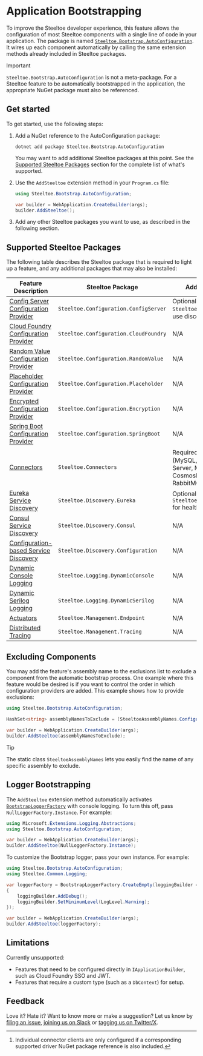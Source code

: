 # Application Bootstrapping

To improve the Steeltoe developer experience, this feature allows the configuration of most Steeltoe components with a single line of code in your application.
The package is named [`Steeltoe.Bootstrap.AutoConfiguration`](https://www.nuget.org/packages/Steeltoe.Bootstrap.AutoConfiguration).
It wires up each component automatically by calling the same extension methods already included in Steeltoe packages.

> [!IMPORTANT]
> `Steeltoe.Bootstrap.AutoConfiguration` is not a meta-package. For a Steeltoe feature to be automatically bootstrapped in the application,
> the appropriate NuGet package must also be referenced.

## Get started

To get started, use the following steps:

1. Add a NuGet reference to the AutoConfiguration package:

   ```shell
   dotnet add package Steeltoe.Bootstrap.AutoConfiguration
   ```

   You may want to add additional Steeltoe packages at this point. See the [Supported Steeltoe Packages](#supported-steeltoe-packages) section for the complete list of what's supported.

1. Use the `AddSteeltoe` extension method in your `Program.cs` file:

   ```csharp
   using Steeltoe.Bootstrap.AutoConfiguration;

   var builder = WebApplication.CreateBuilder(args);
   builder.AddSteeltoe();
   ```

1. Add any other Steeltoe packages you want to use, as described in the following section.

## Supported Steeltoe Packages

The following table describes the Steeltoe package that is required to light up a feature, and any additional packages that may also be installed:

| Feature Description | Steeltoe Package | Additional Packages |
| --- | --- | --- |
| [Config Server Configuration Provider](../configuration/config-server-provider.md) | `Steeltoe.Configuration.ConfigServer` | Optional: `Steeltoe.Discovery.Eureka` to use discovery-first |
| [Cloud Foundry Configuration Provider](../configuration/cloud-foundry-provider.md) |`Steeltoe.Configuration.CloudFoundry` |  N/A |
| [Random Value Configuration Provider](../configuration/random-value-provider.md) |`Steeltoe.Configuration.RandomValue` |  N/A |
| [Placeholder Configuration Provider](../configuration/placeholder-provider.md) |`Steeltoe.Configuration.Placeholder` |  N/A |
| [Encrypted Configuration Provider](../configuration/decryption-provider.md) | `Steeltoe.Configuration.Encryption` | N/A |
| [Spring Boot Configuration Provider](../configuration/spring-boot-provider.md) | `Steeltoe.Configuration.SpringBoot` | N/A |
| [Connectors](../connectors/index.md) |`Steeltoe.Connectors` |  Required: Supported driver[^1] (MySQL, PostgreSQL, SQL Server, MongoDB, CosmosDB, Redis/Valkey, RabbitMQ) |
| [Eureka Service Discovery](../discovery/netflix-eureka.md) |`Steeltoe.Discovery.Eureka` | Optional: `Steeltoe.Management.Endpoint` for health checks |
| [Consul Service Discovery](../discovery/hashicorp-consul.md) |`Steeltoe.Discovery.Consul` | N/A |
| [Configuration-based Service Discovery](../discovery/configuration-based.md) |`Steeltoe.Discovery.Configuration` | N/A |
| [Dynamic Console Logging](../logging/dynamic-console-logging.md) | `Steeltoe.Logging.DynamicConsole` | N/A |
| [Dynamic Serilog Logging](../logging/dynamic-serilog-logging.md) | `Steeltoe.Logging.DynamicSerilog` | N/A |
| [Actuators](../management/index.md) | `Steeltoe.Management.Endpoint` | N/A |
| [Distributed Tracing](../tracing/index.md) | `Steeltoe.Management.Tracing` | N/A |

[^1]: Individual connector clients are only configured if a corresponding supported driver NuGet package reference is also included.

## Excluding Components

You may add the feature's assembly name to the exclusions list to exclude a component from the automatic bootstrap process.
One example where this feature would be desired is if you want to control the order in which configuration providers are added.
This example shows how to provide exclusions:

```csharp
using Steeltoe.Bootstrap.AutoConfiguration;

HashSet<string> assemblyNamesToExclude = [SteeltoeAssemblyNames.ConfigurationConfigServer];

var builder = WebApplication.CreateBuilder(args);
builder.AddSteeltoe(assemblyNamesToExclude);
```

> [!TIP]
> The static class `SteeltoeAssemblyNames` lets you easily find the name of any specific assembly to exclude.

## Logger Bootstrapping

The `AddSteeltoe` extension method automatically activates [`BootstrapLoggerFactory`](log-bootstrap.md#using-bootstraploggerfactory) with console logging.
To turn this off, pass `NullLoggerFactory.Instance`. For example:

```csharp
using Microsoft.Extensions.Logging.Abstractions;
using Steeltoe.Bootstrap.AutoConfiguration;

var builder = WebApplication.CreateBuilder(args);
builder.AddSteeltoe(NullLoggerFactory.Instance);
```

To customize the Bootstrap logger, pass your own instance. For example:

```csharp
using Steeltoe.Bootstrap.AutoConfiguration;
using Steeltoe.Common.Logging;

var loggerFactory = BootstrapLoggerFactory.CreateEmpty(loggingBuilder =>
{
    loggingBuilder.AddDebug();
    loggingBuilder.SetMinimumLevel(LogLevel.Warning);
});

var builder = WebApplication.CreateBuilder(args);
builder.AddSteeltoe(loggerFactory);
```

## Limitations

Currently unsupported:

* Features that need to be configured directly in `IApplicationBuilder`, such as Cloud Foundry SSO and JWT.
* Features that require a custom type (such as a `DbContext`) for setup.

## Feedback

Love it? Hate it? Want to know more or make a suggestion? Let us know by [filing an issue](https://github.com/SteeltoeOSS/Steeltoe/issues/new/choose), [joining us on Slack](https://slack.steeltoe.io/) or [tagging us on Twitter/X](https://x.com/steeltoeoss).
